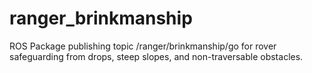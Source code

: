 # ranger_brinkmanship
ROS Package publishing topic /ranger/brinkmanship/go for rover safeguarding from drops, steep slopes, and non-traversable obstacles.
